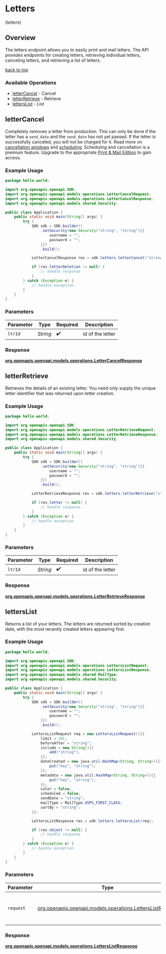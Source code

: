 # Letters
(*letters*)

## Overview

The letters endpoint allows you to easily print and mail letters. The API provides endpoints for
creating letters, retrieving individual letters, canceling letters, and retrieving a list of letters.
<div class="back-to-top" ><a href="#" onclick="toTopLink()">back to top</a></div>


### Available Operations

* [letterCancel](#lettercancel) - Cancel
* [letterRetrieve](#letterretrieve) - Retrieve
* [lettersList](#letterslist) - List

## letterCancel

Completely removes a letter from production. This can only be done if the letter has a `send_date` and the `send_date` has not yet passed. If the letter is successfully canceled, you will not be charged for it. Read more on [cancellation windows](#section/Cancellation-Windows) and [scheduling](#section/Scheduled-Mailings). Scheduling and cancellation is a premium feature. Upgrade to the appropriate <a href="https://dashboard.lob.com/#/settings/editions" target="_blank">Print & Mail Edition</a> to gain access.

### Example Usage

```java
package hello.world;

import org.openapis.openapi.SDK;
import org.openapis.openapi.models.operations.LetterCancelRequest;
import org.openapis.openapi.models.operations.LetterCancelResponse;
import org.openapis.openapi.models.shared.Security;

public class Application {
    public static void main(String[] args) {
        try {
            SDK sdk = SDK.builder()
                .setSecurity(new Security("string", "string"){{
                    username = "";
                    password = "";
                }})
                .build();

            LetterCancelResponse res = sdk.letters.letterCancel("string");

            if (res.letterDeletion != null) {
                // handle response
            }
        } catch (Exception e) {
            // handle exception
        }
    }
}
```

### Parameters

| Parameter          | Type               | Required           | Description        |
| ------------------ | ------------------ | ------------------ | ------------------ |
| `ltrId`            | *String*           | :heavy_check_mark: | id of the letter   |


### Response

**[org.openapis.openapi.models.operations.LetterCancelResponse](../../models/operations/LetterCancelResponse.md)**


## letterRetrieve

Retrieves the details of an existing letter. You need only supply the unique letter identifier that was returned upon letter creation.

### Example Usage

```java
package hello.world;

import org.openapis.openapi.SDK;
import org.openapis.openapi.models.operations.LetterRetrieveRequest;
import org.openapis.openapi.models.operations.LetterRetrieveResponse;
import org.openapis.openapi.models.shared.Security;

public class Application {
    public static void main(String[] args) {
        try {
            SDK sdk = SDK.builder()
                .setSecurity(new Security("string", "string"){{
                    username = "";
                    password = "";
                }})
                .build();

            LetterRetrieveResponse res = sdk.letters.letterRetrieve("string");

            if (res.letter != null) {
                // handle response
            }
        } catch (Exception e) {
            // handle exception
        }
    }
}
```

### Parameters

| Parameter          | Type               | Required           | Description        |
| ------------------ | ------------------ | ------------------ | ------------------ |
| `ltrId`            | *String*           | :heavy_check_mark: | id of the letter   |


### Response

**[org.openapis.openapi.models.operations.LetterRetrieveResponse](../../models/operations/LetterRetrieveResponse.md)**


## lettersList

Returns a list of your letters. The letters are returned sorted by creation date, with the most recently created letters appearing first.

### Example Usage

```java
package hello.world;

import org.openapis.openapi.SDK;
import org.openapis.openapi.models.operations.LettersListRequest;
import org.openapis.openapi.models.operations.LettersListResponse;
import org.openapis.openapi.models.shared.MailType;
import org.openapis.openapi.models.shared.Security;

public class Application {
    public static void main(String[] args) {
        try {
            SDK sdk = SDK.builder()
                .setSecurity(new Security("string", "string"){{
                    username = "";
                    password = "";
                }})
                .build();

            LettersListRequest req = new LettersListRequest(){{
                limit = 10L;
                beforeAfter = "string";
                include = new String[]{{
                    add("string"),
                }};
                dateCreated = new java.util.HashMap<String, String>(){{
                    put("key", "string");
                }};
                metadata = new java.util.HashMap<String, String>(){{
                    put("key", "string");
                }};
                color = false;
                scheduled = false;
                sendDate = "string";
                mailType = MailType.USPS_FIRST_CLASS;
                sortBy = "string";
            }};            

            LettersListResponse res = sdk.letters.lettersList(req);

            if (res.object != null) {
                // handle response
            }
        } catch (Exception e) {
            // handle exception
        }
    }
}
```

### Parameters

| Parameter                                                                                                  | Type                                                                                                       | Required                                                                                                   | Description                                                                                                |
| ---------------------------------------------------------------------------------------------------------- | ---------------------------------------------------------------------------------------------------------- | ---------------------------------------------------------------------------------------------------------- | ---------------------------------------------------------------------------------------------------------- |
| `request`                                                                                                  | [org.openapis.openapi.models.operations.LettersListRequest](../../models/operations/LettersListRequest.md) | :heavy_check_mark:                                                                                         | The request object to use for the request.                                                                 |


### Response

**[org.openapis.openapi.models.operations.LettersListResponse](../../models/operations/LettersListResponse.md)**

